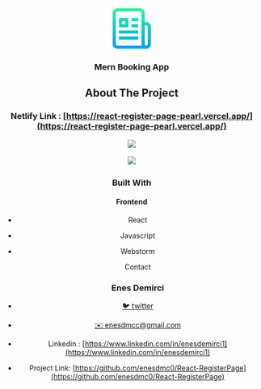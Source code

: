 

<div align="center">
  <a href="https://github.com/github_username/repo_name">
    <img src="images/logo.png" alt="Logo" width="80" height="80">
  </a>
<h3 align="center">Mern Booking App</h3>




## About The Project

### Netlify Link :  [https://react-register-page-pearl.vercel.app/](https://react-register-page-pearl.vercel.app/)





![][img-1]

![][img-2]





### Built With

#### Frontend

* React

* Javascript

* Webstorm

  

  

  Contact

  ### Enes Demirci

- [🐦 twitter](https://twitter.com/enesdmc00) 
- [ ✉️ enesdmcc@gmail.com]()
- Linkedin : [https://www.linkedin.com/in/enesdemirci1](https://www.linkedin.com/in/enesdemirci1)

- Project Link: [https://github.com/enesdmc0/React-RegisterPage](https://github.com/enesdmc0/React-RegisterPage)

  

[img-1]: images/formImg1.png
[img-2]: images/formImg2.png
